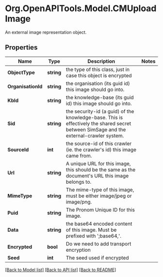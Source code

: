 # Org.OpenAPITools.Model.CMUploadImage
An external image representation object.

## Properties

Name | Type | Description | Notes
------------ | ------------- | ------------- | -------------
**ObjectType** | **string** | the type of this class, just in case this object is encrypted | 
**OrganisationId** | **string** | the organisation (its guid id) this image should go into. | 
**KbId** | **string** | the knowledge-base (its guid id) this image should go into. | 
**Sid** | **string** | the security-id (a guid) of the knowledge-base.  This is effectively the shared secret between SimSage and the external-crawler system. | 
**SourceId** | **int** | the source-id of this crawler (ie. the crawler&#39;s id) this image came from. | 
**Url** | **string** | A unique URL for this image, this should be the same as the document&#39;s URL this image belongs to. | 
**MimeType** | **string** | The mime-type of this image, must be either image/jpeg or image/png. | 
**Puid** | **string** | The Pronom Unique ID for this image. | 
**Data** | **string** | the base64 encoded content of this image.  Must be prefixed with &#39;;base64,&#39;. | 
**Encrypted** | **bool** | Do we need to add transport encryption | 
**Seed** | **int** | The seed used if encrypted | 

[[Back to Model list]](../README.md#documentation-for-models) [[Back to API list]](../README.md#documentation-for-api-endpoints) [[Back to README]](../README.md)

